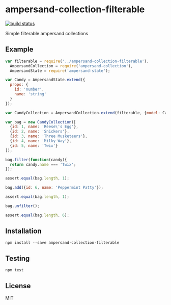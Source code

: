 # ampersand-collection-filterable

[![build status](https://secure.travis-ci.org/mongodb-js/ampersand-collection-filterable.png)](http://travis-ci.org/mongodb-js/ampersand-collection-filterable)

Simple filterable ampersand collections

## Example

```javascript
var filterable = require('../ampersand-collection-filterable'),
  AmpersandCollection = require('ampersand-collection'),
  AmpersandState = require('ampersand-state');

var Candy = AmpersandState.extend({
  props: {
    id: 'number',
    name: 'string'
  }
});

var CandyCollection = AmpersandCollection.extend(filterable, {model: Candy});

var bag = new CandyCollection([
  {id: 1, name: 'Reese\'s Egg'},
  {id: 2, name: 'Snickers'},
  {id: 3, name: 'Three Musketeers'},
  {id: 4, name: 'Milky Way'},
  {id: 5, name: 'Twix'}
]);

bag.filter(function(candy){
  return candy.name === 'Twix';
});

assert.equal(bag.length, 1);

bag.add({id: 6, name: 'Peppermint Patty'});

assert.equal(bag.length, 1);

bag.unfilter();

assert.equal(bag.length, 6);
```

## Installation

```
npm install --save ampersand-collection-filterable
```

## Testing

```
npm test
```

## License

MIT

